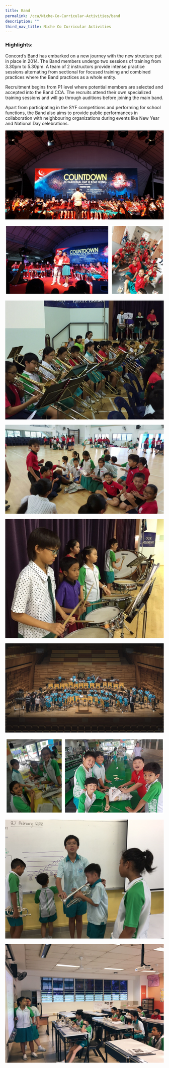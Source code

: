 ```yaml
---
title: Band
permalink: /cca/Niche-Co-Curricular-Activities/band
description: ""
third_nav_title: Niche Co Curricular Activities
---
```

<h3>Highlights:</h3>

Concord’s Band has embarked on a new journey with the new structure put in place in 2014. The Band members undergo two sessions of training from 3.30pm to 5.30pm. A team of 2 instructors provide intense practice sessions alternating from sectional for focused training and combined practices where the Band practices as a whole entity.

  

Recruitment begins from P1 level where potential members are selected and accepted into the Band CCA. The recruits attend their own specialized training sessions and will go through auditions before joining the main band.

  

Apart from participating in the SYF competitions and performing for school functions, the Band also aims to provide public performances in collaboration with neighbouring organizations during events like New Year and National Day celebrations.

![](/images/band1.jpeg)

![](/images/band3.png)

![](/images/band2.jpeg)

![](/images/band4.jpeg)

![](/images/band5.jpeg)

![](/images/band6.jpeg)

![](/images/band7.png)

![](/images/band8.jpeg)

![](/images/band9.jpeg)

